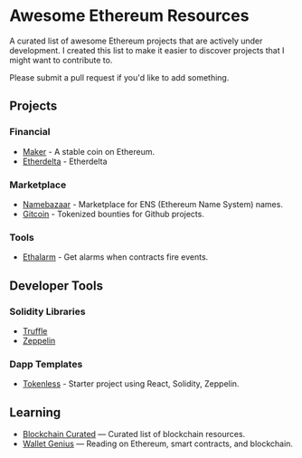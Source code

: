 # Awesome Ethereum Resources
A curated list of awesome Ethereum projects that are actively under development. I created this list to make it easier to discover projects that I might want to contribute to.

Please submit a pull request if you'd like to add something.

## Projects

### Financial
- [Maker](https://github.com/makerdao/keeper) - A stable coin on Ethereum.
- [Etherdelta](https://github.com/makerdao/keeper) - Etherdelta

### Marketplace
- [Namebazaar](https://github.com/district0x/name-bazaar) - Marketplace for ENS (Ethereum Name System) names.
- [Gitcoin](https://github.com/gitcoinco) - Tokenized bounties for Github projects.

### Tools
- [Ethalarm](https://github.com/decentraland/ethalarm) - Get alarms when contracts fire events.

## Developer Tools

### Solidity Libraries
- [Truffle](https://tokenless-32142.firebaseapp.com/)
- [Zeppelin](https://github.com/OpenZeppelin/zeppelin-solidity)

### Dapp Templates
- [Tokenless](https://github.com/OpenZeppelin/tokenless) - Starter project using React, Solidity, Zeppelin.

## Learning
- [Blockchain Curated](https://blockchaincurated.com) — Curated list of blockchain resources.
- [Wallet Genius](https://thewalletgenius.com) — Reading on Ethereum, smart contracts, and blockchain.